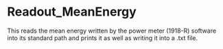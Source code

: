 # Readout_MeanEnergy
This reads the mean energy written by the power meter (1918-R)
software into its standard path and prints it as well as
writing it into a .txt file.

